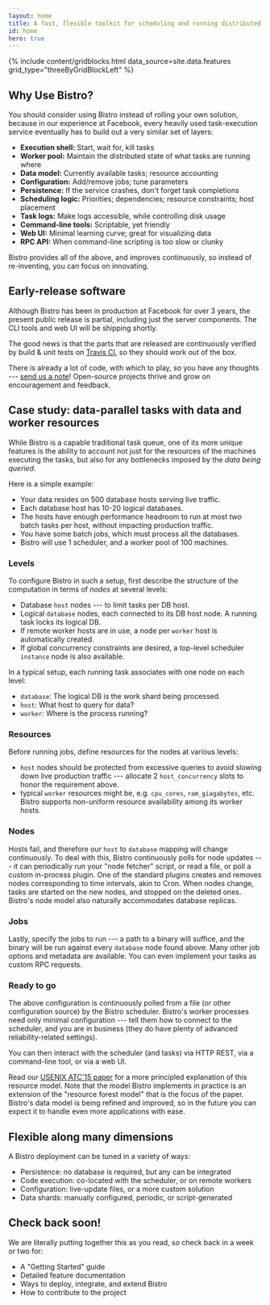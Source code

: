 ```yaml
---
layout: home
title: A fast, flexible toolkit for scheduling and running distributed tasks
id: home
hero: true
---
```


{% include content/gridblocks.html data_source=site.data.features grid_type="threeByGridBlockLeft" %}

## Why Use Bistro?

You should consider using Bistro instead of rolling your own solution,
because in our experience at Facebook, every heavily used task-execution
service eventually has to build out a very similar set of layers:

* **Execution shell:** Start, wait for, kill tasks
* **Worker pool:** Maintain the distributed state of what tasks are running where
* **Data model:** Currently available tasks; resource accounting
* **Configuration:** Add/remove jobs; tune parameters
* **Persistence:** If the service crashes, don't forget task completions
* **Scheduling logic:** Priorities; dependencies; resource constraints;
host placement
* **Task logs:** Make logs accessible, while controlling disk usage
* **Command-line tools:** Scriptable, yet friendly
* **Web UI:** Minimal learning curve; great for visualizing data
* **RPC API:** When command-line scripting is too slow or clunky

Bistro provides all of the above, and improves continuously, so instead of
re-inventing, you can focus on innovating.

## Early-release software

Although Bistro has been in production at Facebook for over 3 years, the
present public release is partial, including just the server components. 
The CLI tools and web UI will be shipping shortly.

The good news is that the parts that are released are continuously verified
by build & unit tests on <a
href="https://travis-ci.org/facebook/bistro">Travis CI</a>, so they should
work out of the box.

There is already a lot of code, with which to play, so you have any thoughts
--- <a href="https://www.facebook.com/groups/bistro.scheduler/">send us a
note</a>!  Open-source projects thrive and grow on encouragement and
feedback.

## Case study: data-parallel tasks with data **and** worker resources

While Bistro is a capable traditional task queue, one of its more unique
features is the ability to account not just for the resources of the
machines executing the tasks, but also for any bottlenecks imposed by the
*data being queried*.

Here is a simple example:

 * Your data resides on 500 database hosts serving live traffic.
 * Each database host has 10-20 logical databases.
 * The hosts have enough performance headroom to run at most *two* 
   batch tasks per host, without impacting production traffic.
 * You have some batch jobs, which must process all the databases.
 * Bistro will use 1 scheduler, and a worker pool of 100 machines.

### Levels

To configure Bistro in such a setup, first describe the structure of the
computation in terms of *nodes* at several levels:

 * Database `host` nodes --- to limit tasks per DB host.
 * Logical `database` nodes, each connected to its DB host node.
   A running task locks its logical DB.
 * If remote worker hosts are in use, a node per `worker` host is
   automatically created.
 * If global concurrency constraints are desired, a top-level scheduler
   `instance` node is also available.

In a typical setup, each running task associates with one node on each level:

 * `database`: The logical DB is the work shard being processed.
 * `host`: What host to query for data?
 * `worker`: Where is the process running?

### Resources

Before running jobs, define resources for the nodes at various levels:

 * `host` nodes should be protected from excessive queries to
   avoid slowing down live production traffic --- allocate 2
   `host_concurrency` slots to honor the requirement above.
 * typical `worker` resources might be, e.g. `cpu_cores`,
   `ram_giagabytes`, etc.  Bistro supports non-uniform resource
   availability among its worker hosts.

### Nodes

Hosts fail, and therefore our `host` to `database` mapping
will change continuously.  To deal with this, Bistro continuously polls for
node updates --- it can periodically run your "node fetcher" script, or read
a file, or poll a custom in-process plugin.  One of the standard plugins
creates and removes nodes corresponding to time intervals, akin to Cron. 
When nodes change, tasks are started on the new nodes, and stopped on the
deleted ones.  Bistro's node model also naturally accommodates database
replicas.

### Jobs

Lastly, specify the jobs to run --- a path to a binary will suffice, and the
binary will be run against every `database` node found above.  Many
other job options and metadata are available.  You can even implement your
tasks as custom RPC requests.

### Ready to go

The above configuration is continuously polled from a file (or other
configuration source) by the Bistro scheduler.  Bistro's worker processes
need only minimal configuration --- tell them how to connect to the
scheduler, and you are in business (they do have plenty of advanced
reliability-related settings).  

You can then interact with the scheduler (and tasks) via HTTP REST, via a
command-line tool, or via a web UI.

Read our <a href="/bistro/static/bistro_ATC_final.pdf">USENIX ATC'15
paper</a> for a more principled explanation of this resource model.  Note
that the model Bistro implements in practice is an extension of the
"resource forest model" that is the focus of the paper.  Bistro's data model
is being refined and improved, so in the future you can expect it to handle
even more applications with ease.

## Flexible along many dimensions

A Bistro deployment can be tuned in a variety of ways:
 
 * Persistence: no database is required, but any can be integrated
 * Code execution: co-located with the scheduler, or on remote workers
 * Configuration: live-update files, or a more custom solution
 * Data shards: manually configured, periodic, or script-generated

## Check back soon!

We are literally putting together this as you read, so check back in a week
or two for:

 * A "Getting Started" guide
 * Detailed feature documentation
 * Ways to deploy, integrate, and extend Bistro
 * How to contribute to the project
